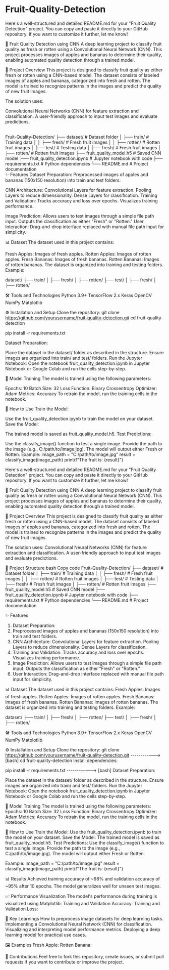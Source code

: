 # Fruit-Quality-Detection

Here's a well-structured and detailed README.md for your "Fruit Quality Detection" project. You can copy and paste it directly to your GitHub repository. If you want to customize it further, let me know!

🍎 Fruit Quality Detection using CNN
A deep learning project to classify fruit quality as fresh or rotten using a Convolutional Neural Network (CNN). This project processes images of apples and bananas to determine their quality, enabling automated quality detection through a trained model.

🚀 Project Overview
This project is designed to classify fruit quality as either fresh or rotten using a CNN-based model. The dataset consists of labeled images of apples and bananas, categorized into fresh and rotten. The model is trained to recognize patterns in the images and predict the quality of new fruit images.

The solution uses:

Convolutional Neural Networks (CNN) for feature extraction and classification.
A user-friendly approach to input test images and evaluate predictions.

<br>
Fruit-Quality-Detection/
├── dataset/                # Dataset folder
│   ├── train/              # Training data
│   │   ├── fresh/          # Fresh fruit images
│   │   ├── rotten/         # Rotten fruit images
│   ├── test/               # Testing data
│       ├── fresh/          # Fresh fruit images
│       ├── rotten/         # Rotten fruit images
├── fruit_quality_model.h5  # Saved CNN model
├── fruit_quality_detection.ipynb # Jupyter notebook with code
├── requirements.txt        # Python dependencies
└── README.md               # Project documentation
<br>
✨ Features
Dataset Preparation: Preprocessed images of apples and bananas (150x150 resolution) into train and test folders.

CNN Architecture:
Convolutional Layers for feature extraction.
Pooling Layers to reduce dimensionality.
Dense Layers for classification.
Training and Validation:
Tracks accuracy and loss over epochs.
Visualizes training performance.

Image Prediction:
Allows users to test images through a simple file path input.
Outputs the classification as either "Fresh" or "Rotten."
User Interaction:
Drag-and-drop interface replaced with manual file path input for simplicity.


📊 Dataset
The dataset used in this project contains:

Fresh Apples: Images of fresh apples.
Rotten Apples: Images of rotten apples.
Fresh Bananas: Images of fresh bananas.
Rotten Bananas: Images of rotten bananas.
The dataset is organized into training and testing folders. Example:

dataset/
├── train/
│   ├── fresh/
│   ├── rotten/
├── test/
│   ├── fresh/
│   ├── rotten/

🛠️ Tools and Technologies
Python 3.9+
TensorFlow 2.x
Keras
OpenCV
NumPy
Matplotlib

⚙️ Installation and Setup
Clone the repository:
git clone https://github.com/yourusername/fruit-quality-detection.git
cd fruit-quality-detection

pip install -r requirements.txt

Dataset Preparation:

Place the dataset in the dataset/ folder as described in the structure.
Ensure images are organized into train/ and test/ folders.
Run the Jupyter Notebook: Open the notebook fruit_quality_detection.ipynb in Jupyter Notebook or Google Colab and run the cells step-by-step.

🧠 Model Training
The model is trained using the following parameters:

Epochs: 10
Batch Size: 32
Loss Function: Binary Crossentropy
Optimizer: Adam
Metrics: Accuracy
To retrain the model, run the training cells in the notebook.

🎯 How to Use
Train the Model:

Use the fruit_quality_detection.ipynb to train the model on your dataset.
Save the Model:

The trained model is saved as fruit_quality_model.h5.
Test Predictions:

Use the classify_image() function to test a single image.
Provide the path to the image (e.g., C:/path/to/image.jpg).
The model will output either Fresh or Rotten.
Example:
image_path = "C:/path/to/image.jpg"
result = classify_image(image_path)
print(f"The fruit is: {result}")

Here's a well-structured and detailed README.md for your "Fruit Quality Detection" project. You can copy and paste it directly to your GitHub repository. If you want to customize it further, let me know!

🍎 Fruit Quality Detection using CNN
A deep learning project to classify fruit quality as fresh or rotten using a Convolutional Neural Network (CNN). This project processes images of apples and bananas to determine their quality, enabling automated quality detection through a trained model.

🚀 Project Overview
This project is designed to classify fruit quality as either fresh or rotten using a CNN-based model. The dataset consists of labeled images of apples and bananas, categorized into fresh and rotten. The model is trained to recognize patterns in the images and predict the quality of new fruit images.

The solution uses:
Convolutional Neural Networks (CNN) for feature extraction and classification.
A user-friendly approach to input test images and evaluate predictions.

📂 Project Structure
bash
Copy code
Fruit-Quality-Detection/
├── dataset/                # Dataset folder
│   ├── train/              # Training data
│   │   ├── fresh/          # Fresh fruit images
│   │   ├── rotten/         # Rotten fruit images
│   ├── test/               # Testing data
│       ├── fresh/          # Fresh fruit images
│       ├── rotten/         # Rotten fruit images
├── fruit_quality_model.h5  # Saved CNN model
├── fruit_quality_detection.ipynb # Jupyter notebook with code
├── requirements.txt        # Python dependencies
└── README.md               # Project documentation

✨ Features
1. Dataset Preparation:
2. Preprocessed images of apples and bananas (150x150 resolution) into train and test folders.
3. CNN Architecture:
Convolutional Layers for feature extraction.
Pooling Layers to reduce dimensionality.
Dense Layers for classification.
4. Training and Validation:
Tracks accuracy and loss over epochs.
Visualizes training performance.
5. Image Prediction:
Allows users to test images through a simple file path input.
Outputs the classification as either "Fresh" or "Rotten."
6. User Interaction:
Drag-and-drop interface replaced with manual file path input for simplicity.

📊 Dataset
The dataset used in this project contains:
Fresh Apples: Images of fresh apples.
Rotten Apples: Images of rotten apples.
Fresh Bananas: Images of fresh bananas.
Rotten Bananas: Images of rotten bananas.
The dataset is organized into training and testing folders.
Example:

dataset/
├── train/
│   ├── fresh/
│   ├── rotten/
├── test/
│   ├── fresh/
│   ├── rotten/

🛠️ Tools and Technologies
Python 3.9+
TensorFlow 2.x
Keras
OpenCV
NumPy
Matplotlib

⚙️ Installation and Setup
Clone the repository:
git clone https://github.com/yourusername/fruit-quality-detection.git ------------> [bash]
cd fruit-quality-detection
Install dependencies:

pip install -r requirements.txt ------------> [bash]
Dataset Preparation:

Place the dataset in the dataset/ folder as described in the structure.
Ensure images are organized into train/ and test/ folders.
Run the Jupyter Notebook: Open the notebook fruit_quality_detection.ipynb in Jupyter Notebook or Google Colab and run the cells step-by-step.

🧠 Model Training
The model is trained using the following parameters:
Epochs: 10
Batch Size: 32
Loss Function: Binary Crossentropy
Optimizer: Adam
Metrics: Accuracy
To retrain the model, run the training cells in the notebook.

🎯 How to Use
Train the Model:
Use the fruit_quality_detection.ipynb to train the model on your dataset.
Save the Model:
The trained model is saved as fruit_quality_model.h5.
Test Predictions:
Use the classify_image() function to test a single image.
Provide the path to the image (e.g., C:/path/to/image.jpg).
The model will output either Fresh or Rotten.

Example:
image_path = "C:/path/to/image.jpg"
result = classify_image(image_path)
print(f"The fruit is: {result}")

📊 Results
Achieved training accuracy of ~98% and validation accuracy of ~95% after 10 epochs.
The model generalizes well for unseen test images.

📈 Performance Visualization
The model's performance during training is visualized using Matplotlib:
Training and Validation Accuracy:
Training and Validation Loss:

🔑 Key Learnings
How to preprocess image datasets for deep learning tasks.
Implementing a Convolutional Neural Network (CNN) for classification.
Visualizing and interpreting model performance metrics.
Deploying a deep learning model for practical use cases.

🖼️ Examples
Fresh Apple:
Rotten Banana:

🤝 Contributions
Feel free to fork this repository, create issues, or submit pull requests if you want to contribute or improve the project.
